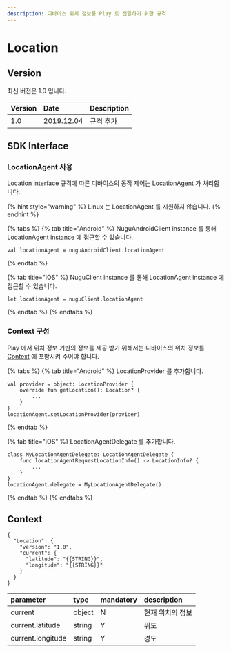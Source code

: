 ```yaml
---
description: 디바이스 위치 정보를 Play 로 전달하기 위한 규격
---
```


# Location

## Version

최신 버전은 1.0 입니다.

| Version | Date | Description |
| :--- | :--- | :--- |
| 1.0 | 2019.12.04 | 규격 추가 |

## SDK Interface

### LocationAgent 사용

Location interface 규격에 따른 디바이스의 동작 제어는 LocationAgent 가 처리합니다.

{% hint style="warning" %}
Linux 는 LocationAgent 를 지원하지 않습니다.
{% endhint %}

{% tabs %}
{% tab title="Android" %}
NuguAndroidClient instance 를 통해 LocationAgent instance 에 접근할 수 있습니다.

```text
val locationAgent = nuguAndroidClient.locationAgent
```
{% endtab %}

{% tab title="iOS" %}
NuguClient instance 를 통해 LocationAgent instance 에 접근할 수 있습니다.

```text
let locationAgent = nuguClient.locationAgent
```
{% endtab %}
{% endtabs %}

### Context 구성

Play 에서 위치 정보 기반의 정보를 제공 받기 위해서는 디바이스의 위치 정보를 [Context](location.md#context) 에 포함시켜 주어야 합니다.

{% tabs %}
{% tab title="Android" %}
LocationProvider 를 추가합니다.

```text
val provider = object: LocationProvider {
    override fun getLocation(): Location? {
        ...
    }
}
locationAgent.setLocationProvider(provider)
```
{% endtab %}

{% tab title="iOS" %}
LocationAgentDelegate 를 추가합니다.

```text
class MyLocationAgentDelegate: LocationAgentDelegate {
    func locationAgentRequestLocationInfo() -> LocationInfo? {
        ...
    }
}
locationAgent.delegate = MyLocationAgentDelegate()
```
{% endtab %}
{% endtabs %}

## Context

```text
{
  "Location": {
    "version": "1.0",
    "current": {
      "latitude": "{{STRING}}",
      "longitude": "{{STRING}}"
    }
  }
}
```

| parameter | type | mandatory | description |
| :--- | :--- | :--- | :--- |
| current | object | N | 현재 위치의 정보 |
| current.latitude | string | Y | 위도 |
| current.longitude | string | Y | 경도 |
